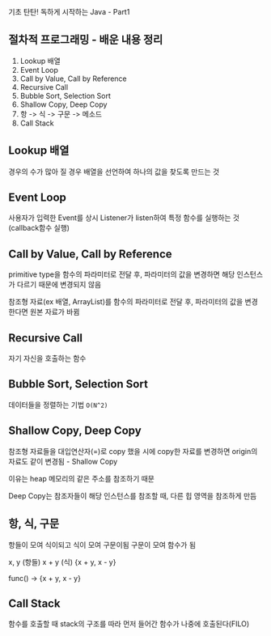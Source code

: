 기초 탄탄! 독하게 시작하는 Java - Part1

## 절차적 프로그래밍 - 배운 내용 정리
1. Lookup 배열
2. Event Loop
3. Call by Value, Call by Reference
4. Recursive Call
5. Bubble Sort, Selection Sort
6. Shallow Copy, Deep Copy
7. 항 -> 식 -> 구문 -> 메소드
8. Call Stack

## Lookup 배열
경우의 수가 많아 질 경우 배열을 선언하여 하나의 값을 찾도록 만드는 것

## Event Loop
사용자가 입력한 Event를 상시 Listener가 listen하여 특정 함수를 실행하는 것(callback함수 실행) 

## Call by Value, Call by Reference
primitive type을 함수의 파라미터로 전달 후, 파라미터의 값을 변경하면 해당 인스턴스가 다르기 때문에 변경되지 않음

참조형 자료(ex 배열, ArrayList)를 함수의 파라미터로 전달 후, 파라미터의 값을 변경한다면 원본 자료가 바뀜

## Recursive Call
자기 자신을 호출하는 함수

## Bubble Sort, Selection Sort
데이터들을 정렬하는 기법 `O(N^2)`

## Shallow Copy, Deep Copy
참조형 자료들을 대입연산자(=)로 copy 했을 시에 copy한 자료를 변경하면 origin의 자료도 같이 변경됨 - Shallow Copy

이유는 heap 메모리의 같은 주소를 참조하기 때문

Deep Copy는 참조자들이 해당 인스턴스를 참조할 때, 다른 힙 영역을 참조하게 만듬

## 항, 식, 구문
항들이 모여 식이되고 식이 모여 구문이됨 구문이 모여 함수가 됨

x, y (항들) x + y (식) {x + y, x - y}

func() -> {x + y, x - y}

## Call Stack
함수를 호출할 때 stack의 구조를 따라 먼저 들어간 함수가 나중에 호출된다(FILO)

